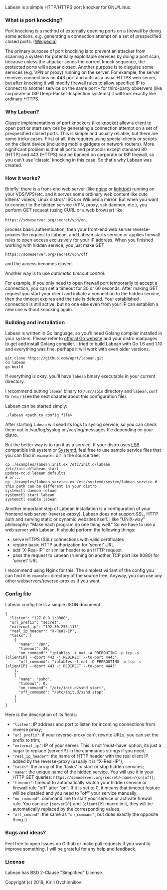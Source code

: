 Labean is a simple HTTP/HTTPS port knocker for GNU/Linux.

### What is port knocking?
Port knocking is a method of externally opening ports on a firewall by doing some actions, e.g. generating a connection attempt on a set of prespecified closed ports.  [[Wikipedia](https://en.wikipedia.org/wiki/Port_knocking)]

The primary purpose of port knocking is to prevent an attacker from scanning a system for potentially exploitable services by doing a port scan, because unless the attacker sends the correct knock sequence, the protected ports will appear closed.
Another purpose is to disguise some services (e.g. VPN or proxy) running on the server. For example, the server receives connections on 443 port and acts as a usual HTTPS web server, but after knocking it will modify firewall rules to allow specified IP to connect to another service on the same port - for third-party observers (like corporate or ISP Deep-Packet-Inspection systems) it will look exactly like ordinary HTTPS.

### Why Labean?
Classic implementations of port knockers (like [knockd](http://www.zeroflux.org/projects/knock)) allow a client to open port or start services by generating a connection attempt on a set of prespecified closed ports. This is simple and usually reliable, but there are some tricky cases. First of all, this requires using special clients or scripts on the client device (including mobile gadgets or network routers). More significant problem is that all ports and protocols except standard 80 (HTTP) and 443 (HTTPS) can be banned on corporate or ISP firewall, so you can't use 'classic' knocking in this case. So that's why Labean was created.

### How it works?
Briefly: there is a front-end web server (like [nginx](http://nginx.org/) or [lighttpd](https://www.lighttpd.net/)) running on your VDS/VPS/etc. and it serves some ordinary web content like cute kittens' videos, Linux distros' ISOs or Wikipedia mirror. But when you want to connect to the hidden service (VPN, proxy, ssh daemon, etc.), you perform GET request (using CURL or a web browser) like:

`https://someserver.org/secret/vpn/on`,

process basic authentication, then your front-end web server reverse-proxies the request to Labean, and Labean starts service or applies firewall rules to open access exclusively for your IP address. When you finished working with hidden service, you just make GET

`https://someserver.org/secret/vpn/off`

and the access becomes closed.

Another way is to use *automatic timeout control*.

For example, if you only need to open firewall port temporarily to accept a connection, you can set a timeout for 30 or 60 seconds. After making GET request you start your client and initiate a connection to the hidden service, then the timeout expires and the rule is deleted. Your established connection is still active, but no one else even from your IP can establish a new one without knocking again.

### Building and installation
Labean is written in Go language, so you'll need Golang compiler installed in your system. Please refer to [official Go website](https://golang.org/doc/install) and your distro manpages to get and install Golang compiler. I tried to build Labean with Go 1.6 and 1.10 and everything was fine, perhaps it will work with even older versions.

``` # clone the latest source code:
git clone https://github.com/uprt/labean.git
cd labean
go build 
```

If everything is okay, you'll have `labean` binary executable in your current directory.

I recommend putting `labean` binary to `/usr/sbin` directory and `labean.conf` to `/etc/` (see the next chapter about this configuration file).

Labean can be started simply:

`./labean <path_to_config_file>`

After starting `labean` will send its logs to syslog service, so you can check them out in /var/log/syslog or /var/log/messages file depending on your distro.

But the better way is to run it as a service. If your distro uses [LSB](https://wiki.debian.org/LSBInitScripts)-compatible init system or [Systemd](https://www.freedesktop.org/wiki/Software/systemd/), feel free to use sample service files that you can find in `examples` dir in the source tree:
```
cp ./examples/labean.init.ex /etc/init.d/labean
/etc/init.d/labean start
update-rc.d labean defaults
# or...
cp ./examples/labean.service.ex /etc/systemd/system/labean.service # this path can be different in your distro
systemctl daemon-reload
systemctl start labean
systemctl enable labean
```

Another important step of Labean installation is a configuration of your frontend web server (reverse-proxy). Labean does not support SSL, HTTP auth and serving static or dynamic websites itself. I like "UNIX-way" philosophy: "Make each program do one thing well." So we have to use a web server with Labean. It should perform the following things:

- serve HTTPS (SSL) connections with valid certificates
- require basic HTTP authorization for 'secret' URL
- add 'X-Real-IP" or similar header to an HTTP request
- pass the request to Labean (running on another TCP port like 8080) for 'secret' URL

I recommend using Nginx for this.
The simplest variant of the config you can find it in `examples` directory of the source tree.
Anyway, you can use any other webservers/reverse-proxies if you want.

### Config file
Labean config file is a simple JSON document. 
```
{
  "listen": "127.0.0.1:8080",
  "url_prefix": "secret",
  "external_ip": "192.30.253.113",
  "real_ip_header": "X-Real-IP",
  "tasks": [ 
    {
      "name": "vpn",
      "timeout": 30,
      "on_command": "iptables -t nat -A PREROUTING -p tcp -s {clientIP} --dport 443 -j REDIRECT --to-port 4443",
      "off_command": "iptables -t nat -D PREROUTING -p tcp -s {clientIP} --dport 443 -j REDIRECT --to-port 4443"
    },
    {
      "name": "sshd",
      "timeout": 0,
      "on_command": "/etc/init.d/sshd start",
      "off_command": "/etc/init.d/sshd stop"
    }
    ]
}
```

Here is the description of its fields:
- `"listen"`: IP address and port to listen for incoming connections from reverse proxy;
- `"url_prefix"`: if your reverse-proxy can't rewrite URLs, you can set the prefix to trim;
- `"external_ip"`: IP of your server. This is not 'must-have' option, its just a sugar to replace {serverIP} in the commands strings if you need;
- `"real_ip_header"`: the name of HTTP header with the real client IP added by the reverse-proxy (usually it is "X-Real-IP");
- `"tasks"`: the array of the 'tasks' to start or stop hidden services;
- `"name"`: the unique name of the hidden service. You will use it in your HTTP GET queries: `https://someserver.org/secret/<name>/{on|off}`;
- `"timeout"`: timeout to automatically switch your hidden service or firewall rule "off" after "on". If it is set to 0, it means that timeout feature will be disabled and you need to "off" your service manually;
- `"on_command"`: command line to start your service or activate firewall rule. You can use `{serverIP}` and `{clientIP}` macro in it, they will be automatically replaced by the corresponding values;
- `"off_comand"`: the same as `"on_command"`, but does exactly the opposite thing :)

### Bugs and ideas?
Feel free to open Issues on Github or make pull requests if you want to improve something. I will be grateful for any help and feedback.

### License
Labean has BSD 2-Clause "Simplified" License.

Copyright (c) 2018, Kirill Ovchinnikov

